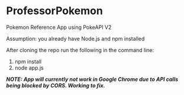 # ProfessorPokemon
Pokemon Reference App using PokeAPI V2

Assumption: you already have Node.js and npm installed

After cloning the repo run the following in the command line:

1. npm install
2. node app.js

***NOTE: App will currently not work in Google Chrome due to API calls being blocked by CORS. Working to fix.***
